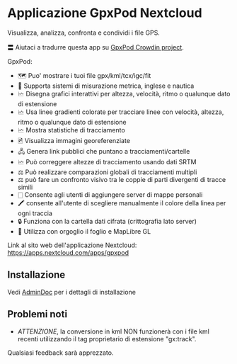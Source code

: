 # Applicazione GpxPod Nextcloud

Visualizza, analizza, confronta e condividi i file GPS.

〓 Aiutaci a tradurre questa app su [GpxPod Crowdin project](https://crowdin.com/project/gpxpod).

GpxPod:

* 🗺 Puo' mostrare i tuoi file gpx/kml/tcx/igc/fit
* 📏 Supporta sistemi di misurazione metrica, inglese e nautica
* 🗠 Disegna grafici interattivi per altezza, velocità, ritmo o qualunque dato di estensione
* 🗠 Usa linee gradienti colorate per tracciare linee con velocità, altezza, ritmo o qualunque dato di estensione
* 🗠 Mostra statistiche di tracciamento
* 🖻 Visualizza immagini georeferenziate
* 🖧 Genera link pubblici che puntano a tracciamenti/cartelle
* 🗠 Può correggere altezze di tracciamento usando dati SRTM
* ⚖ Può realizzare comparazioni globali di tracciamenti multipli
* ⚖ può fare un confronto visivo tra le coppie di parti divergenti di tracce simili
* 🀆 Consente agli utenti di aggiungere server di mappe personali
* 🖍️ consente all'utente di scegliere manualmente il colore della linea per ogni traccia
* 🔒 Funziona con la cartella dati cifrata (crittografia lato server)
* 🍂 Utilizza con orgoglio il foglio e MapLibre GL

Link al sito web dell'applicazione Nextcloud: https://apps.nextcloud.com/apps/gpxpod

## Installazione

Vedi [AdminDoc](https://gitlab.com/eneiluj/gpxpod-oc/wikis/admindoc) per i dettagli di installazione

## Problemi noti

* *ATTENZIONE*, la conversione in kml NON funzionerà con i file kml recenti utilizzando il tag proprietario di estensione "gx:track".

Qualsiasi feedback sarà apprezzato.
